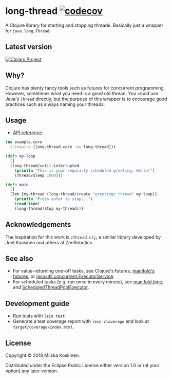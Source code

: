 # long-thread [![codecov](https://codecov.io/gh/miikka/long-thread/branch/master/graph/badge.svg)](https://codecov.io/gh/miikka/long-thread)

A Clojure library for starting and stopping threads. Basically just a wrapper for
`java.lang.Thread`.

## Latest version

[![Clojars Project](https://clojars.org/miikka/long-thread/latest-version.svg)](https://clojars.org/miikka/long-thread)

## Why?

Clojure has plenty fancy tools such as futures for concurrent programming.
However, sometimes what you need is a good old thread. You could use Java's
`Thread` directly, but the purpose of this wrapper is to encourage good
practices such as always naming your threads.

## Usage

* [API reference](https://miikka.github.io/long-thread/master/index.html)

```clojure
(ns example.core
  (:require [long-thread.core :as long-thread]))

(defn my-loop
  []
  (long-thread/until-interrupted
    (println "This is your regularly scheduled greeting: Hello!")
    (Thread/sleep 1000)))

(defn main
  []
  (let [my-thread (long-thread/create "greetings thread" my-loop)]
    (println "Press enter to stop...")
    (read-line)
    (long-thread/stop my-thread)))
```

## Acknowledgements

The inspiration for this work is `zthread.clj`, a similar library developed by
Joel Kaasinen and others at ZenRobotics.

## See also

* For value-returning one-off tasks, see Clojure's futures, [manifold's futures](http://aleph.io/manifold/deferreds.html#future-vs-manifold-deferred-future), or [java.util.concurrent.ExecutorService](https://docs.oracle.com/javase/7/docs/api/java/util/concurrent/ExecutorService.html).
* For scheduled tasks (e.g. run once in every minute), see [manifold.time](http://aleph.io/codox/manifold/manifold.time.html), and [ScheduledThreadPoolExecutor](https://docs.oracle.com/javase/7/docs/api/java/util/concurrent/ScheduledThreadPoolExecutor.html).

## Development guide

* Run tests with `lein test`
* Generate a test coverage report with `lein cloverage` and look at `target/coverage/index.html`.

## License

Copyright © 2018 Miikka Koskinen.

Distributed under the Eclipse Public License either version 1.0 or (at
your option) any later version.
